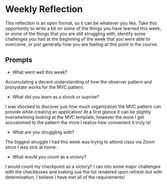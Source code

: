 # Weekly Reflection
This reflection is an open format, so it can be whatever you like. Take this opportunity to write a bit on some of the things you have learned this week, or some of the things that you are still struggling with, identify some challenges you had at the beginning of the week that you were able to overcome, or just generally how you are feeling at this point in the course.

## Prompts
- What went well this week?

Accumulating a decent understanding of how the observer pattern and proxystate works for the MVC pattern.

- What did you learn as a shock or suprise?

I was shocked to discover just how much organization the MVC pattern can provide while creating an application! At a first glance it can be slightly overwhelming looking at the MVC template, however the more I get accustomed to the pattern the more I realize how convenient it truly is!



- What are you struggling with?

The biggest struggle I had this week was trying to attend class via Zoom since I was sick at home. 

- What would you count as a victory?


I would count my checkpoint as a victory!! I ran into some major challenges with the checkboxes and making sue the list rendered upon refresh but with determination, I believe I have met all of the requirements! 